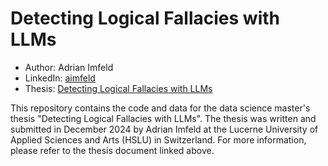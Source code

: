 # Detecting Logical Fallacies with LLMs

- Author: Adrian Imfeld
- LinkedIn: [aimfeld](https://www.linkedin.com/in/aimfeld/)
- Thesis: [Detecting Logical Fallacies with LLMs](Thesis_HSLU_Adrian_Imfeld.pdf)

This repository contains the code and data for the data science master's thesis "Detecting Logical Fallacies with LLMs". The thesis was written and submitted in December 2024 by Adrian Imfeld at the Lucerne University of Applied Sciences and Arts (HSLU) in Switzerland. For more information, please refer to the thesis document linked above.

